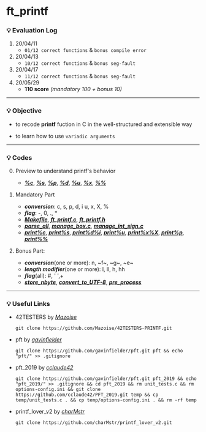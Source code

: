 # ft_printf

### :bulb: Evaluation Log
1. 20/04/11
    - `01/12 correct functions` & `bonus compile error`
2. 20/04/13
    - `10/12 correct functions` & `bonus seg-fault`
3. 20/04/17
    - `11/12 correct functions` & `bonus seg-fault`
4. 20/05/29
    - **110 score** _(mandatory 100 + bonus 10)_
***

### :bulb: Objective
- to recode __printf__ fuction in C in the well-structured and extensible way

- to learn how to use `variadic arguments`
***

### :bulb: Codes
0. Preview to understand printf's behavior
    - [***%c***](./examples/%25c), [***%s***](./examples/%25s), [***%p***](./examples/%25p), [***%d***](./examples/%25d), [***%u***](./examples/%25u), [***%x***](./examples/%25x), [***%%***](./examples/%25%25)
1. Mandatory Part
    - ***conversion***: c, s, p, d, i u, x, X, %
    - ***flag***: -, 0, ., *
    - [***Makefile***](./ft_printf/Makefile), [***ft_printf.c***](./ft_printf/ft_printf.c), [***ft_printf.h***](./ft_printf/ft_printf.h)
    - [***parse_all***](./ft_printf/parse_all.c), [***manage_box.c***](./ft_printf/manage_box.c), [***manage_int_sign.c***](./ft_printf/manage_int_sign.c)
    - [***print%c***](./ft_printf/print_1_char.c), [***print%s***](./ft_printf/print_2_string.c), [***print%d%i***](./ft_printf/print_3_int.c), [***print%u***](./ft_printf/print_4_unsigned_int.c), [***print%x%X***](./ft_printf/print_5_hexa.c), [***print%p***](./ft_printf/print_6_pointer.c), [***print%%***](./ft_printf/print_7_percent.c)

2. Bonus Part: 
    - ***conversion***(one or more): n, ~f~, ~g~, ~e~
    - ***length modifier***(one or more): l, ll, h, hh
    - ***flag***(all): #, ' ',+
    - [***store_nbyte***](./ft_printf/store_8_nbyte.c), [***convert_to_UTF-8***](./ft_printf/libft/ft_atouni.c), [***pre_process***](./ft_printf/pre_process.c)
---

### :bulb: Useful Links
- 42TESTERS by [_Mazoise_](https://github.com/Mazoise/42TESTERS-PRINTF)
    ```
    git clone https://github.com/Mazoise/42TESTERS-PRINTF.git
    ```
- pft by [_gavinfielder_](https://github.com/gavinfielder)
    ```
    git clone https://github.com/gavinfielder/pft.git pft && echo "pft/" >> .gitignore
    ```
- pft_2019 by [_cclaude42_](https://github.com/cclaude42/PFT_2019)
    ```
    git clone https://github.com/gavinfielder/pft.git pft_2019 && echo "pft_2019/" >> .gitignore && cd pft_2019 && rm unit_tests.c && rm options-config.ini && git clone https://github.com/cclaude42/PFT_2019.git temp && cp temp/unit_tests.c . && cp temp/options-config.ini . && rm -rf temp
    ```
- printf_lover_v2 by [_charMstr_](https://github.com/charMstr/printf_lover_v2)
    ```
    git clone https://github.com/charMstr/printf_lover_v2.git
    ```
